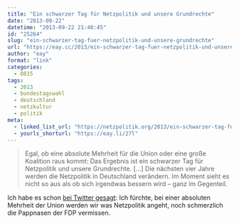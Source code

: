 ```yaml
---
title: "Ein schwarzer Tag für Netzpolitik und unsere Grundrechte"
date: "2013-09-22"
datetime: "2013-09-22 21:40:45"
id: "25264"
slug: "ein-schwarzer-tag-fuer-netzpolitik-und-unsere-grundrechte"
url: "https://eay.cc/2013/ein-schwarzer-tag-fuer-netzpolitik-und-unsere-grundrechte/"
author: "eay"
format: "link"
categories:
  - 0815
tags:
  - 2013
  - bundestagswahl
  - deutschland
  - netzkultur
  - politik
meta:
  - linked_list_url: "https://netzpolitik.org/2013/ein-schwarzer-tag-fuer-netzpolitik-und-unsere-grundrechte/"
  - yourls_shorturl: "https://eay.li/27l"
---
```


> Egal, ob eine absolute Mehrheit für die Union oder eine große Koalition raus kommt: Das Ergebnis ist ein schwarzer Tag für Netzpolitik und unsere Grundrechte. \[...\] Die nächsten vier Jahre werden die Netzpolitik in Deutschland verändern. Im Moment sieht es nicht so aus als ob sich irgendwas bessern wird – ganz im Gegenteil.

Ich habe es schon [bei Twitter gesagt](https://twitter.com/eay/status/381828326136225792): Ich fürchte, bei einer absoluten Mehrheit der Union werden wir was Netzpolitik angeht, noch schmerzlich die Pappnasen der FDP vermissen.
